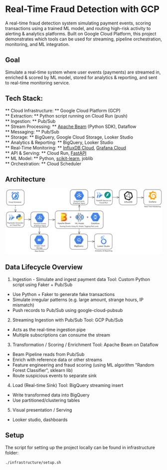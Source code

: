 # Real-Time Fraud Detection with GCP

A real-time fraud detection system simulating payment events, scoring transactions using a trained ML model, and routing high-risk activity to alerting & analytics platforms. Built on Google Cloud Platform, this project demonstrates which tools can be used for streaming, pipeline orchestration, monitoring, and ML integration.

## Goal

Simulate a real-time system where user events (payments) are streamed in, enriched & scored by ML model, stored for analytics & reporting, and sent to real-time monitoring service.

## Tech Stack:

** Cloud Infrastructure: ** Google Cloud Platform (GCP)\
** Extraction: ** Python script running on Cloud Run (push)\
** Ingestion: ** Pub/Sub\
** Stream Processing: ** [Apache Beam](https://beam.apache.org/) (Python SDK), Dataflow\
** Messaging: ** Pub/Sub\
** Storage: ** BigQuery, Google Cloud Storage, Looker Studio\
** Analytics & Reporting: ** BigQuery, Looker Studio\
** Real-Time Monitoring: ** [InfluxDB Cloud](https://www.influxdata.com/products/influxdb-cloud/serverless/), [Grafana Cloud](https://grafana.com/products/cloud/)\
** API & Serving: ** Cloud Run, [FastAPI](https://fastapi.tiangolo.com/)\
** ML Model: ** Python, [scikit-learn](https://scikit-learn.org/), joblib\
** Orchestration: ** Cloud Scheduler

## Architecture

![Architecture diagram - Real-Time Fraud Detection](/diagrams/architecture.png)

## Data Lifecycle Overview

1. Ingestion - Simulate and ingest payment data
   Tool: Custom Python script using Faker + Pub/Sub

- Use Python + Faker to generate fake transactions
- Simulate irregular patterns (e.g. large amount, strange hours, IP mismatch)
- Push records to Pub/Sub using google-cloud-pubsub

2. Streaming Ingestion with Pub/Sub
   Tool: GCP Pub/Sub

- Acts as the real-time ingestion pipe
- Multiple subscriptions can consume the stream

3. Transformation / Scoring / Enrichment
   Tool: Apache Beam on Dataflow

- Beam Pipeline reads from Pub/Sub
- Enrich with reference data or other streams
- Feature engineering and fraud scoring (using ML algorithm "Random Forest Classifier", sklearn lib)
- Route suspicious events to separate sink

4. Load (Real-time Sink)
   Tool: BigQuery streaming insert

- Write transformed data into BigQuery
- Use partitioned/clustering tables

5. Visual presentation / Serving

- Looker studio, dashboards

## Setup

The script for setting up the project locally can be found in infrastructure folder:
```
./infrastructure/setup.sh
```
